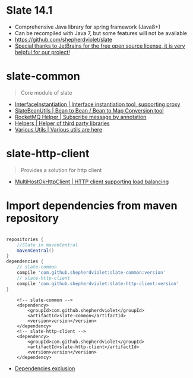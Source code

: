 # Slate 14.1
* Comprehensive Java library for spring framework (Java8+)
* Can be recompiled with Java 7, but some features will not be available
* https://github.com/shepherdviolet/slate
* [Special thanks to JetBrains for the free open source license, it is very helpful for our project!](https://www.jetbrains.com/?from=slate)

# slate-common

> Core module of slate

* [InterfaceInstantiation | Interface instantiation tool, supporting proxy](https://github.com/shepherdviolet/slate/blob/master/docs/interfaceinst/guide.md)
* [SlateBeanUtils | Bean to Bean / Bean to Map Conversion tool](https://github.com/shepherdviolet/slate/blob/master/docs/beanutils/guide.md)
* [RocketMQ Helper | Subscribe message by annotation](https://github.com/shepherdviolet/slate/blob/master/docs/rocketmq/guide.md)
* [Helpers | Helper of third party libraries](https://github.com/shepherdviolet/slate/tree/develop/slate-common/src/main/java/sviolet/slate/common/helper)
* [Various Utils | Various utils are here](https://github.com/shepherdviolet/slate/tree/develop/slate-common/src/main/java/sviolet/slate/common/util)

# slate-http-client

> Provides a solution for http client

* [MultiHostOkHttpClient | HTTP client supporting load balancing](https://github.com/shepherdviolet/slate/blob/master/docs/loadbalance/guide.md)

# Import dependencies from maven repository

```gradle

repositories {
    //Slate in mavenCentral
    mavenCentral()
}
dependencies {
    // slate-common
    compile 'com.github.shepherdviolet:slate-common:version'
    // slate-http-client
    compile 'com.github.shepherdviolet:slate-http-client:version'
}

```

```maven
    <!-- slate-common -->
    <dependency>
        <groupId>com.github.shepherdviolet</groupId>
        <artifactId>slate-common</artifactId>
        <version>version</version>
    </dependency>
    <!-- slate-http-client -->
    <dependency>
        <groupId>com.github.shepherdviolet</groupId>
        <artifactId>slate-http-client</artifactId>
        <version>version</version>
    </dependency>
```

* [Dependencies exclusion](https://github.com/shepherdviolet/slate/blob/master/docs/dependencies-exclusion.md)
